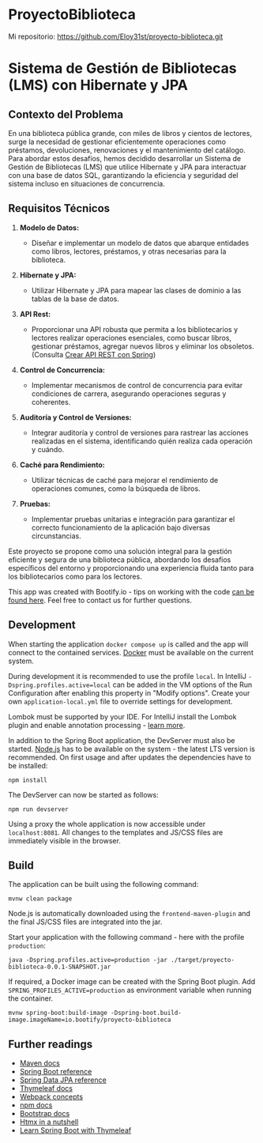 # ProyectoBiblioteca
Mi repositorio: https://github.com/Eloy31st/proyecto-biblioteca.git

# Sistema de Gestión de Bibliotecas (LMS) con Hibernate y JPA

## Contexto del Problema

En una biblioteca pública grande, con miles de libros y cientos de lectores, surge la necesidad de gestionar eficientemente operaciones como préstamos, devoluciones, renovaciones y el mantenimiento del catálogo. Para abordar estos desafíos, hemos decidido desarrollar un Sistema de Gestión de Bibliotecas (LMS) que utilice Hibernate y JPA para interactuar con una base de datos SQL, garantizando la eficiencia y seguridad del sistema incluso en situaciones de concurrencia.

## Requisitos Técnicos

1. **Modelo de Datos:**
   - Diseñar e implementar un modelo de datos que abarque entidades como libros, lectores, préstamos, y otras necesarias para la biblioteca.

2. **Hibernate y JPA:**
   - Utilizar Hibernate y JPA para mapear las clases de dominio a las tablas de la base de datos.

3. **API Rest:**
   - Proporcionar una API robusta que permita a los bibliotecarios y lectores realizar operaciones esenciales, como buscar libros, gestionar préstamos, agregar nuevos libros y eliminar los obsoletos. (Consulta [Crear API REST con Spring](https://www.nigmacode.com/java/crear-api-rest-con-spring/))

4. **Control de Concurrencia:**
   - Implementar mecanismos de control de concurrencia para evitar condiciones de carrera, asegurando operaciones seguras y coherentes.

5. **Auditoría y Control de Versiones:**
   - Integrar auditoría y control de versiones para rastrear las acciones realizadas en el sistema, identificando quién realiza cada operación y cuándo.

6. **Caché para Rendimiento:**
   - Utilizar técnicas de caché para mejorar el rendimiento de operaciones comunes, como la búsqueda de libros.

7. **Pruebas:**
   - Implementar pruebas unitarias e integración para garantizar el correcto funcionamiento de la aplicación bajo diversas circunstancias.

Este proyecto se propone como una solución integral para la gestión eficiente y segura de una biblioteca pública, abordando los desafíos específicos del entorno y proporcionando una experiencia fluida tanto para los bibliotecarios como para los lectores.


This app was created with Bootify.io - tips on working with the code [can be found here](https://bootify.io/next-steps/).
Feel free to contact us for further questions.

## Development

When starting the application `docker compose up` is called and the app will connect to the contained services.
[Docker](https://www.docker.com/get-started/) must be available on the current system.

During development it is recommended to use the profile `local`. In IntelliJ `-Dspring.profiles.active=local` can be
added in the VM options of the Run Configuration after enabling this property in "Modify options". Create your own
`application-local.yml` file to override settings for development.

Lombok must be supported by your IDE. For IntelliJ install the Lombok plugin and enable annotation processing -
[learn more](https://bootify.io/next-steps/spring-boot-with-lombok.html).

In addition to the Spring Boot application, the DevServer must also be started. [Node.js](https://nodejs.org/) has to be
available on the system - the latest LTS version is recommended. On first usage and after updates the dependencies have to be installed:

```
npm install
```

The DevServer can now be started as follows:

```
npm run devserver
```

Using a proxy the whole application is now accessible under `localhost:8081`. All changes to the templates and JS/CSS
files are immediately visible in the browser.

## Build

The application can be built using the following command:

```
mvnw clean package
```

Node.js is automatically downloaded using the `frontend-maven-plugin` and the final JS/CSS files are integrated into the jar.

Start your application with the following command - here with the profile `production`:

```
java -Dspring.profiles.active=production -jar ./target/proyecto-biblioteca-0.0.1-SNAPSHOT.jar
```

If required, a Docker image can be created with the Spring Boot plugin. Add `SPRING_PROFILES_ACTIVE=production` as
environment variable when running the container.

```
mvnw spring-boot:build-image -Dspring-boot.build-image.imageName=io.bootify/proyecto-biblioteca
```

## Further readings

* [Maven docs](https://maven.apache.org/guides/index.html)  
* [Spring Boot reference](https://docs.spring.io/spring-boot/docs/current/reference/htmlsingle/)  
* [Spring Data JPA reference](https://docs.spring.io/spring-data/jpa/docs/current/reference/html/)  
* [Thymeleaf docs](https://www.thymeleaf.org/documentation.html)  
* [Webpack concepts](https://webpack.js.org/concepts/)  
* [npm docs](https://docs.npmjs.com/)  
* [Bootstrap docs](https://getbootstrap.com/docs/5.3/getting-started/introduction/)  
* [Htmx in a nutshell](https://htmx.org/docs/)  
* [Learn Spring Boot with Thymeleaf](https://www.wimdeblauwe.com/books/taming-thymeleaf/)  
